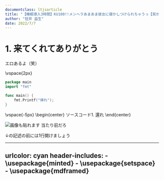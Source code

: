 ```yaml
---
documentclass: ltjsarticle
title: "【睡眠導入3時間】KU100!!メンヘラあまあま彼女に寝かしつけられちゃうっ【耳かき・マッサージ・心音】"
author: "狂井 益生"
date: 2022/7/7
---
```


# 1. 来てくれてありがとう
エロあるよ（笑）

\vspace{2px}
```go
package main
import "fmt"

func main() {
    fmt.Printf("帰れ");
}
```
\vspace{-5px}
\begin{center}
ソースコード1. 還れ
\end{center}

![画像も貼れます 当たり前だろ](../images/image.jpg)

↓の記述の前には1行開けましょう

---
urlcolor: cyan
header-includes:
    - \usepackage{minted}
    - \usepackage{setspace}
    - \usepackage{mdframed}
---
